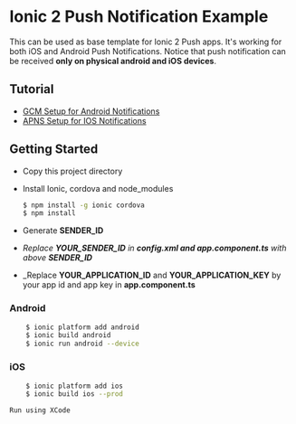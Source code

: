 Ionic 2 Push Notification Example
=================

This can be used as base template for Ionic 2 Push apps. It's working for both iOS and Android Push Notifications.
Notice that push notification can be received **only on physical android and iOS devices**.
  
## Tutorial
* [GCM Setup for Android Notifications](https://backendless.com/documentation/messaging/ios/messaging_push_notification_setup_androi.htm)
* [APNS Setup for IOS Notifications](https://backendless.com/documentation/messaging/ios/messaging_push_notification_setup_ios.htm)

## Getting Started

* Copy this project directory

* Install Ionic, cordova and node_modules

    ```bash
    $ npm install -g ionic cordova
    $ npm install
    ```

* Generate **SENDER_ID**
  
* _Replace **YOUR_SENDER_ID** in **config.xml and app.component.ts** with above **SENDER_ID**_

* _Replace **YOUR_APPLICATION_ID** and **YOUR_APPLICATION_KEY** by your app id and app key in **app.component.ts**

### Android

```bash
    $ ionic platform add android
    $ ionic build android
    $ ionic run android --device
```

### iOS
```bash
    $ ionic platform add ios
    $ ionic build ios --prod
```    
    Run using XCode


